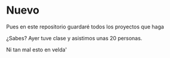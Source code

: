 # Nuevo
Pues en este repositorio guardaré todos los proyectos que haga

¿Sabes? Ayer tuve clase y asistimos unas 20 personas.

Ni tan mal esto en velda'
